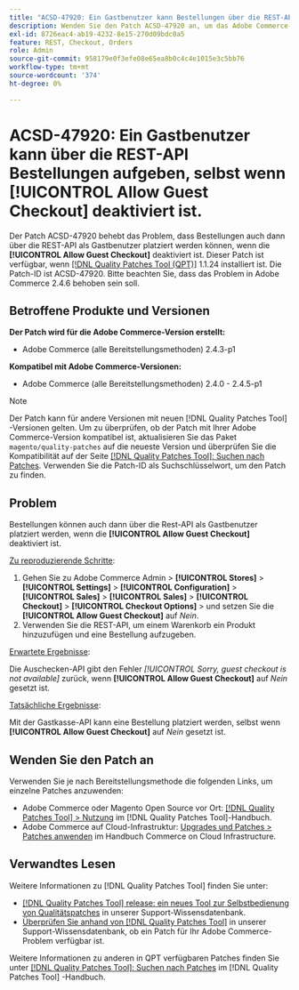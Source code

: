 ```yaml
---
title: "ACSD-47920: Ein Gastbenutzer kann Bestellungen über die REST-API auch dann aufgeben, wenn [!UICONTROL Allow Guest Checkout] deaktiviert ist."
description: Wenden Sie den Patch ACSD-47920 an, um das Adobe Commerce-Problem zu beheben, bei dem Bestellungen auch dann über die REST-API als Gastbenutzer platziert werden können, wenn die [!UICONTROL Allow Guest Checkout] deaktiviert ist.
exl-id: 8726eac4-ab19-4232-8e15-270d09bdc0a5
feature: REST, Checkout, Orders
role: Admin
source-git-commit: 958179e0f3efe08e65ea8b0c4c4e1015e3c5bb76
workflow-type: tm+mt
source-wordcount: '374'
ht-degree: 0%

---
```


# ACSD-47920: Ein Gastbenutzer kann über die REST-API Bestellungen aufgeben, selbst wenn **[!UICONTROL Allow Guest Checkout]** deaktiviert ist.

Der Patch ACSD-47920 behebt das Problem, dass Bestellungen auch dann über die REST-API als Gastbenutzer platziert werden können, wenn die **[!UICONTROL Allow Guest Checkout]** deaktiviert ist. Dieser Patch ist verfügbar, wenn [[!DNL Quality Patches Tool (QPT)]](/help/announcements/adobe-commerce-announcements/magento-quality-patches-released-new-tool-to-self-serve-quality-patches.md) 1.1.24 installiert ist. Die Patch-ID ist ACSD-47920. Bitte beachten Sie, dass das Problem in Adobe Commerce 2.4.6 behoben sein soll.

## Betroffene Produkte und Versionen

**Der Patch wird für die Adobe Commerce-Version erstellt:**

* Adobe Commerce (alle Bereitstellungsmethoden) 2.4.3-p1

**Kompatibel mit Adobe Commerce-Versionen:**

* Adobe Commerce (alle Bereitstellungsmethoden) 2.4.0 - 2.4.5-p1

>[!NOTE]
>
>Der Patch kann für andere Versionen mit neuen [!DNL Quality Patches Tool] -Versionen gelten. Um zu überprüfen, ob der Patch mit Ihrer Adobe Commerce-Version kompatibel ist, aktualisieren Sie das Paket `magento/quality-patches` auf die neueste Version und überprüfen Sie die Kompatibilität auf der Seite [[!DNL Quality Patches Tool]: Suchen nach Patches](https://experienceleague.adobe.com/tools/commerce-quality-patches/index.html). Verwenden Sie die Patch-ID als Suchschlüsselwort, um den Patch zu finden.

## Problem

Bestellungen können auch dann über die Rest-API als Gastbenutzer platziert werden, wenn die **[!UICONTROL Allow Guest Checkout]** deaktiviert ist.

<u>Zu reproduzierende Schritte</u>:

1. Gehen Sie zu Adobe Commerce Admin > **[!UICONTROL Stores]** > **[!UICONTROL Settings]** > **[!UICONTROL Configuration]** > **[!UICONTROL Sales]** > **[!UICONTROL Sales]** > **[!UICONTROL Checkout]** > **[!UICONTROL Checkout Options]** > und setzen Sie die **[!UICONTROL Allow Guest Checkout]** auf _Nein_.
1. Verwenden Sie die REST-API, um einem Warenkorb ein Produkt hinzuzufügen und eine Bestellung aufzugeben.

<u>Erwartete Ergebnisse</u>:

Die Auschecken-API gibt den Fehler *[!UICONTROL Sorry, guest checkout is not available]* zurück, wenn **[!UICONTROL Allow Guest Checkout]** auf _Nein_ gesetzt ist.

<u>Tatsächliche Ergebnisse</u>:

Mit der Gastkasse-API kann eine Bestellung platziert werden, selbst wenn **[!UICONTROL Allow Guest Checkout]** auf _Nein_ gesetzt ist.

## Wenden Sie den Patch an

Verwenden Sie je nach Bereitstellungsmethode die folgenden Links, um einzelne Patches anzuwenden:

* Adobe Commerce oder Magento Open Source vor Ort: [[!DNL Quality Patches Tool] > Nutzung](https://experienceleague.adobe.com/docs/commerce-operations/tools/quality-patches-tool/usage.html) im [!DNL Quality Patches Tool]-Handbuch.
* Adobe Commerce auf Cloud-Infrastruktur: [Upgrades und Patches > Patches anwenden](https://experienceleague.adobe.com/docs/commerce-cloud-service/user-guide/develop/upgrade/apply-patches.html) im Handbuch Commerce on Cloud Infrastructure.

## Verwandtes Lesen

Weitere Informationen zu [!DNL Quality Patches Tool] finden Sie unter:

* [[!DNL Quality Patches Tool] release: ein neues Tool zur Selbstbedienung von Qualitätspatches](/help/announcements/adobe-commerce-announcements/magento-quality-patches-released-new-tool-to-self-serve-quality-patches.md) in unserer Support-Wissensdatenbank.
* [Überprüfen Sie anhand von  [!DNL Quality Patches Tool]](/help/support-tools/patches-available-in-qpt-tool/check-patch-for-magento-issue-with-magento-quality-patches.md) in unserer Support-Wissensdatenbank, ob ein Patch für Ihr Adobe Commerce-Problem verfügbar ist.

Weitere Informationen zu anderen in QPT verfügbaren Patches finden Sie unter [[!DNL Quality Patches Tool]: Suchen nach Patches](https://experienceleague.adobe.com/tools/commerce-quality-patches/index.html) im [!DNL Quality Patches Tool] -Handbuch.
